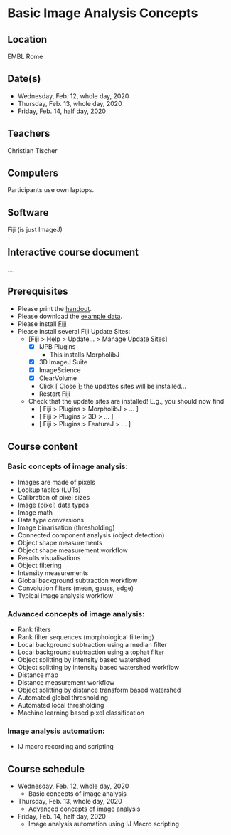 # Basic Image Analysis Concepts

## Location

EMBL Rome

## Date(s)

- Wednesday, Feb. 12, whole day, 2020
- Thursday, Feb. 13, whole day, 2020
- Friday, Feb. 14, half day, 2020 

## Teachers

Christian Tischer

## Computers

Participants use own laptops.

## Software

Fiji (is just ImageJ)

## Interactive course document

....

## Prerequisites

- Please print the [handout](https://github.com/tischi/imagej-courses/blob/master/handouts/image-analysis-basics.pdf).
- Please download the [example data](https://github.com/embl-cba/imagej-courses/archive/master.zip).
- Please install [Fiji](https://imagej.net/Fiji/Downloads)
- Please install several Fiji Update Sites: 
  - [Fiji > Help > Update... > Manage Update Sites]
    - [X] IJPB Plugins
       - This installs MorpholibJ
    - [X] 3D ImageJ Suite
    - [X] ImageScience
    - [X] ClearVolume 
    - Click [ Close ]; the updates sites will be installed...
    - Restart Fiji
  - Check that the update sites are installed! E.g., you should now find
    - [ Fiji > Plugins > MorpholibJ > ... ]
    - [ Fiji > Plugins > 3D > ... ]
    - [ Fiji > Plugins > FeatureJ > ... ]

## Course content

### Basic concepts of image analysis:

- Images are made of pixels
- Lookup tables (LUTs)
- Calibration of pixel sizes
- Image (pixel) data types
- Image math
- Data type conversions
- Image binarisation (thresholding)
- Connected component analysis (object detection)
- Object shape measurements
- Object shape measurement workflow
- Results visualisations
- Object filtering
- Intensity measurements
- Global background subtraction workflow
- Convolution filters (mean, gauss, edge)
- Typical image analysis workflow

### Advanced concepts of image analysis:

- Rank filters
- Rank filter sequences (morphological filtering)
- Local background subtraction using a median filter
- Local background subtraction using a tophat filter
- Object splitting by intensity based watershed
- Object splitting by intensity based watershed workflow
- Distance map
- Distance measurement workflow
- Object splitting by distance transform based watershed
- Automated global thresholding
- Automated local thresholding
- Machine learning based pixel classification

### Image analysis automation:

- IJ macro recording and scripting


## Course schedule

- Wednesday, Feb. 12, whole day, 2020
	- Basic concepts of image analysis
- Thursday, Feb. 13, whole day, 2020
	- Advanced concepts of image analysis
- Friday, Feb. 14, half day, 2020
	- Image analysis automation using IJ Macro scripting

